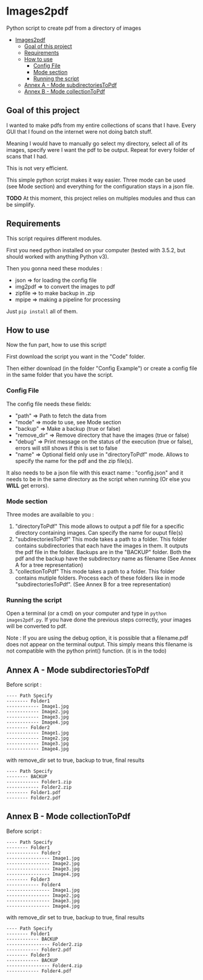 # Images2pdf

Python script to create pdf from a directory of images

<!-- TOC depthFrom:1 depthTo:6 withLinks:1 updateOnSave:1 orderedList:0 -->

- [Images2pdf](#images2pdf)
	- [Goal of this project](#goal-of-this-project)
	- [Requirements](#requirements)
	- [How to use](#how-to-use)
		- [Config File](#config-file)
		- [Mode section](#mode-section)
		- [Running the script](#running-the-script)
	- [Annex A - Mode subdirectoriesToPdf](#annex-a-mode-subdirectoriestopdf)
	- [Annex B - Mode collectionToPdf](#annex-b-mode-collectiontopdf)

<!-- /TOC -->

## Goal of this project

I wanted to make pdfs from my entire collections of scans that I have. Every GUI that I found on the internet were not doing batch stuff.

Meaning I would have to manually go select my directory, select all of its images, specify were I want the pdf to be output. Repeat for every folder of scans that I had.

This is not very efficient.

This simple python script makes it way easier. Three mode can be used (see Mode section) and everything for the configuration stays in a json file.

**TODO** At this moment, this project relies on multiples modules and thus can be simplify.

## Requirements

This script requires different modules.

First you need python installed on your computer (tested with 3.5.2, but should worked with anything Python v3).

Then you gonna need these modules :
  - json => for loading the config file
  - img2pdf => to convert the images to pdf
  - zipfile => to make backup in .zip
  - mpipe => making a pipeline for processing

Just ```pip install``` all of them.

## How to use
Now the fun part, how to use this script!

First download the script you want in the "Code" folder.

Then either download (in the folder "Config Example") or create a config file in the same folder that you have the script.

### Config File
The config file needs these fields:
  - "path" => Path to fetch the data from
  - "mode" => mode to use, see Mode section
  - "backup" => Make a backup (true or false)
  - "remove_dir" => Remove directory that have the images (true or false)
  - "debug" => Print message on the status of the execution (true or false), errors will still shows if this is set to false
  - "name" => Optional field only use in "directoryToPdf" mode. Allows to specify the name for the pdf and the zip file(s).

It also needs to be a json file with this exact name : "config.json" and it needs to be in the same directory as the script when running (Or else you **WILL** get errors).

### Mode section
Three modes are availaible to you :
   1. "directoryToPdf"
    This mode allows to output a pdf file for a specific directory containing images. Can specify the name for ouput file(s)
  2. "subdirectoriesToPdf"
    This mode takes a path to a folder. This folder contains subdirectories that each have the images in them. It outputs the pdf file in the folder. Backups are in the "BACKUP" folder. Both the pdf and the backup have the subdirectory     name as filename (See Annex A for a tree representation)
  3. "collectionToPdf"
    This mode takes a path to a folder. This folder contains mutiple folders. Process each of these folders like in mode "subdirectoriesToPdf". (See Annex B for a tree representation)

### Running the script
Open a terminal (or a cmd) on your computer and type in ```python images2pdf.py```. If you have done the previous steps correctly, your images will be converted to pdf.

Note : If you are using the debug option, it is possible that a filename.pdf does not appear on the terminal output. This simply means this filename is not compatible with the python print() function. (it is in the todo)

## Annex A - Mode subdirectoriesToPdf
Before script :
```
---- Path Specify
-------- Folder1
------------ Image1.jpg
------------ Image2.jpg
------------ Image3.jpg
------------ Image4.jpg
-------- Folder2
------------ Image1.jpg
------------ Image2.jpg
------------ Image3.jpg
------------ Image4.jpg
```
with remove_dir set to true, backup to true, final results
```
---- Path Specify
-------- BACKUP
------------ Folder1.zip
------------ Folder2.zip
-------- Folder1.pdf
-------- Folder2.pdf
```

## Annex B - Mode collectionToPdf
Before script :
```
---- Path Specify
-------- Folder1
------------ Folder2
---------------- Image1.jpg
---------------- Image2.jpg
---------------- Image3.jpg
---------------- Image4.jpg
-------- Folder3
------------ Folder4
---------------- Image1.jpg
---------------- Image2.jpg
---------------- Image3.jpg
---------------- Image4.jpg
```
with remove_dir set to true, backup to true, final results
```
---- Path Specify
-------- Folder1
------------ BACKUP
---------------- Folder2.zip
------------ Folder2.pdf
-------- Folder3
------------ BACKUP
---------------- Folder4.zip
------------ Folder4.pdf
```
